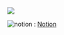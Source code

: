 <img src="https://capsule-render.vercel.app/api?type=cylinder&color=auto&height=300&section=header&text=StellarStudioCode%20&fontSize=90" />

![notion](https://img.shields.io/badge/Notion-%23000000.svg?style=for-the-badge&logo=notion&logoColor=white) 
: [Notion][notionlink]

[notionlink]: https://www.notion.so/6ae307766bc84dd9b94ab463f08ebabe?pvs=4 "go notion"   
